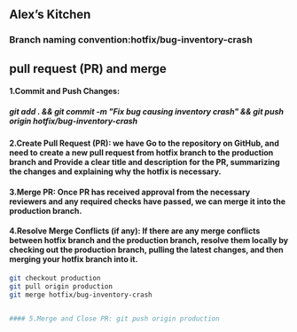 ## Alex’s Kitchen
### Branch naming convention:hotfix/bug-inventory-crash
## pull request (PR) and merge
#### 1.Commit and Push Changes: 
##### git add . && git commit -m "Fix bug causing inventory crash" && git push origin hotfix/bug-inventory-crash
#### 2.Create Pull Request (PR): we have Go to the repository on GitHub, and need to create a new pull request from  hotfix branch to the production branch and Provide a clear title and description for the PR, summarizing the changes and explaining why the hotfix is necessary.
#### 3.Merge PR: Once  PR has received approval from the necessary reviewers and any required checks have passed, we can merge it into the production branch.
#### 4.Resolve Merge Conflicts (if any): If there are any merge conflicts between hotfix branch and the production branch, resolve them locally by checking out the production branch, pulling the latest changes, and then merging your hotfix branch into it.
```bash
git checkout production
git pull origin production
git merge hotfix/bug-inventory-crash


#### 5.Merge and Close PR: git push origin production
